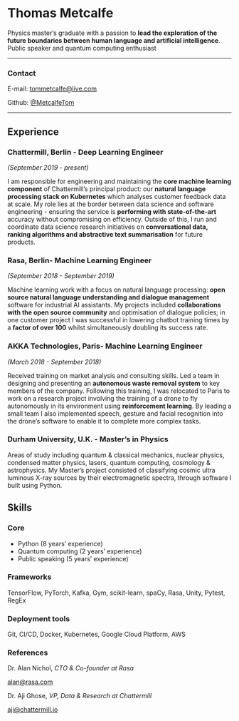 # Thomas Metcalfe

Physics master’s graduate with a passion to **lead the exploration of the future boundaries between human language and artificial intelligence**. Public speaker and quantum computing enthusiast

---

### Contact
E-mail:    tommetcalfe@live.com

Github: [@MetcalfeTom](www.github.com/MetcalfeTom)

---

## Experience
### Chattermill, Berlin - Deep Learning Engineer 
_(September 2019 - present)_

I am responsible for engineering and maintaining the **core machine learning component** of Chattermill’s principal product: our **natural language processing stack on Kubernetes** which analyses customer feedback data at scale.  My role lies at the border between data science and software engineering - ensuring the service is **performing with state-of-the-art** accuracy without compromising on efficiency.
Outside of this, I run and coordinate data science research initiatives on **conversational data, ranking algorithms and abstractive text summarisation** for future products.

### Rasa, Berlin- Machine Learning Engineer 
_(September 2018 - September 2019)_

Machine learning work with a focus on natural language processing: **open source natural language understanding and dialogue management** software for industrial AI assistants.  My projects included **collaborations with the open source community** and optimisation of dialogue policies; in one customer project I was successful in lowering chatbot training times by a **factor of over 100** whilst simultaneously doubling its success rate.

### AKKA Technologies, Paris- Machine Learning Engineer 
_(March 2018 - September 2018)_

Received training on market analysis and consulting skills.  Led a team in designing and presenting an **autonomous waste removal system** to key members of the company.  Following this training, I was relocated to Paris to work on a research project involving the training of a drone to fly autonomously in its environment using **reinforcement learning**.  By leading a small team I also implemented speech, gesture and facial recognition into the drone’s software to enable it to complete more complex tasks.

### Durham University, U.K. - Master’s in Physics
Areas of study including quantum & classical mechanics, nuclear physics, condensed matter physics, lasers, quantum computing, cosmology & astrophysics.  My Master’s project consisted of classifying cosmic ultra luminous X-ray sources by their electromagnetic spectra, through software I built using Python.


## Skills
### Core
- Python (8 years’ experience)
- Quantum computing (2 years’ experience)
- Public speaking (5 years’ experience)

### Frameworks
TensorFlow, PyTorch, Kafka, Gym, scikit-learn, spaCy, Rasa, Unity, Pytest, RegEx

### Deployment tools
Git, CI/CD, Docker, Kubernetes, Google Cloud Platform, AWS

### References
Dr. Alan Nichol, _CTO & Co-founder at Rasa_

alan@rasa.com

Dr. Aji Ghose, _VP, Data & Research at Chattermill_

aji@chattermill.io
